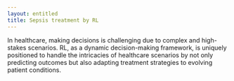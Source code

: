 ```yaml
---
layout: entitled
title: Sepsis treatment by RL
---
```


In healthcare, making decisions is challenging due to complex and high-stakes scenarios. RL, as a dynamic decision-making framework, is uniquely positioned to handle the intricacies of healthcare scenarios by not only predicting outcomes but also adapting treatment strategies to evolving patient conditions.